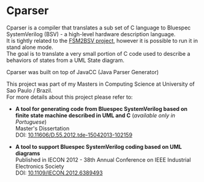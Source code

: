# Cparser

Cparser is a compiler that translates a sub set of C language to Bluespec SystemVerilog (BSV) - a high-level hardware description language.  
It is tightly related to the [FSM2BSV project](https://github.com/sergiodurand/FSM2BSV), however it is possible to run it in stand alone mode.  
The goal is to translate a very small portion of C code used to describe a behaviors of states from a UML State diagram.

Cparser was built on top of JavaCC (Java Parser Generator)

This project was part of my Masters in Computing Science at University of Sao Paulo / Brazil.  
For more details about this project please refer to:

* **A tool for generating code from Bluespec SystemVerilog based on finite state machine described in UML and C** (*available only in Portuguese*)  
Master's Dissertation  
DOI: [10.11606/D.55.2012.tde-15042013-102159](https://doi.org/10.11606/D.55.2012.tde-15042013-102159)  

* **A tool to support Bluespec SystemVerilog coding based on UML diagrams**  
Published in IECON 2012 - 38th Annual Conference on IEEE Industrial Electronics Society  
DOI: [10.1109/IECON.2012.6389493](https://doi.org/10.1109/IECON.2012.6389493)  
